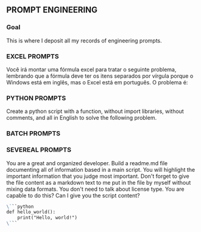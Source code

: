 ## PROMPT ENGINEERING
### Goal

This is where I deposit all my records of engineering prompts.

### EXCEL PROMPTS

Você irá montar uma fórmula excel para tratar o seguinte problema, lembrando que a fórmula deve ter os itens separados por vírgula porque o Windows está em inglês, mas o Excel está em português. O problema é:

### PYTHON PROMPTS

Create a python script with a function, without import libraries, without comments, and all in English to solve the following problem.


### BATCH PROMPTS

### SEVEREAL PROMPTS

You are a great and organized developer. Build a readme.md file documenting all of information based in a main script. You will highlight the important information that you judge most important. Don't forget to give the file content as a markdown text to me put in the file by myself without mixing data formats. You don't need to talk about license type. You are capable to do this? Can I give you the script content?

````markdown
\```python
def hello_world():
    print("Hello, world!")
\```


